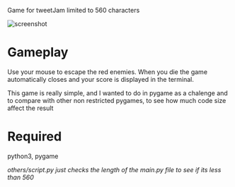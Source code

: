 Game for tweetJam limited to 560 characters 

![screenshot](./others/screenshot.png)

# Gameplay

Use your mouse to escape the red enemies.
When you die the game automatically closes and your score is displayed in the terminal.

This game is really simple, and I wanted to do in pygame as a chalenge and to compare
with other non restricted pygames, to see how much code size affect the result

# Required

python3, pygame


_others/script.py just checks the length of the main.py file to see if its less than 560_
